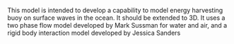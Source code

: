 This model is intended to develop a capability to model energy harvesting buoy on surface waves in the ocean.  It should be extended to 3D.  It uses a two phase flow model developed by Mark Sussman for water and air, and a rigid body interaction model developed by Jessica Sanders